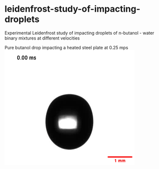 # leidenfrost-study-of-impacting-droplets
Experimental Leidenfrost study of impacting droplets of n-butanol - water binary mixtures at different velocities

Pure butanol drop impacting a heated steel plate at 0.25 mps ![Pure butanol drop impacting heated steel plate at 0.25 mps](anim2.gif "Pure butanol drop impacting a heated steel plate at 0.25 mps")
